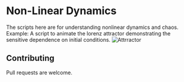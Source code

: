 # Non-Linear Dynamics

The scripts here are for understanding nonlinear dynamics and chaos.
Example: A script to animate the lorenz attractor demonstrating the sensitive dependence on initial conditions.
![Attrractor](./lorenz.gif)

## Contributing
Pull requests are welcome.

